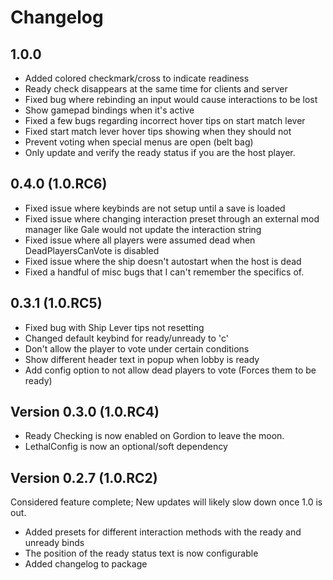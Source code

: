 # Changelog

## 1.0.0

- Added colored checkmark/cross to indicate readiness
- Ready check disappears at the same time for clients and server
- Fixed bug where rebinding an input would cause interactions to be lost
- Show gamepad bindings when it's active
- Fixed a few bugs regarding incorrect hover tips on start match lever
- Fixed start match lever hover tips showing when they should not
- Prevent voting when special menus are open (belt bag)
- Only update and verify the ready status if you are the host player.

## 0.4.0 (1.0.RC6)

- Fixed issue where keybinds are not setup until a save is loaded
- Fixed issue where changing interaction preset through an external
mod manager like Gale would not update the interaction string
- Fixed issue where all players were assumed dead when DeadPlayersCanVote is disabled
- Fixed issue where the ship doesn't autostart when the host is dead
- Fixed a handful of misc bugs that I can't remember the specifics of.

## 0.3.1 (1.0.RC5)

- Fixed bug with Ship Lever tips not resetting
- Changed default keybind for ready/unready to 'c'
- Don't allow the player to vote under certain conditions
- Show different header text in popup when lobby is ready
- Add config option to not allow dead players to vote (Forces them to be ready)

## Version 0.3.0 (1.0.RC4)

- Ready Checking is now enabled on Gordion to leave the moon.
- LethalConfig is now an optional/soft dependency

## Version 0.2.7 (1.0.RC2)

Considered feature complete; New updates will likely slow down once 1.0 is out.

- Added presets for different interaction methods with the ready and unready binds
- The position of the ready status text is now configurable
- Added changelog to package

